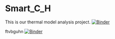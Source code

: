 # Smart_C_H
This is our thermal model analysis project.
[![Binder](https://mybinder.org/badge_logo.svg)](https://mybinder.org/v2/gh/dm4bem/Smart_C_H/main?labpath=Smart_C_H.ipynb)

ftvbguhn [![Binder](https://mybinder.org/badge_logo.svg)](https://mybinder.org/v2/gh/dm4bem/Smart_C_H/188af1dd4b196e9d9e7d990128a4cfa4e08427cd?urlpath=lab%2Ftree%2FSmart_C_project.ipynb)
